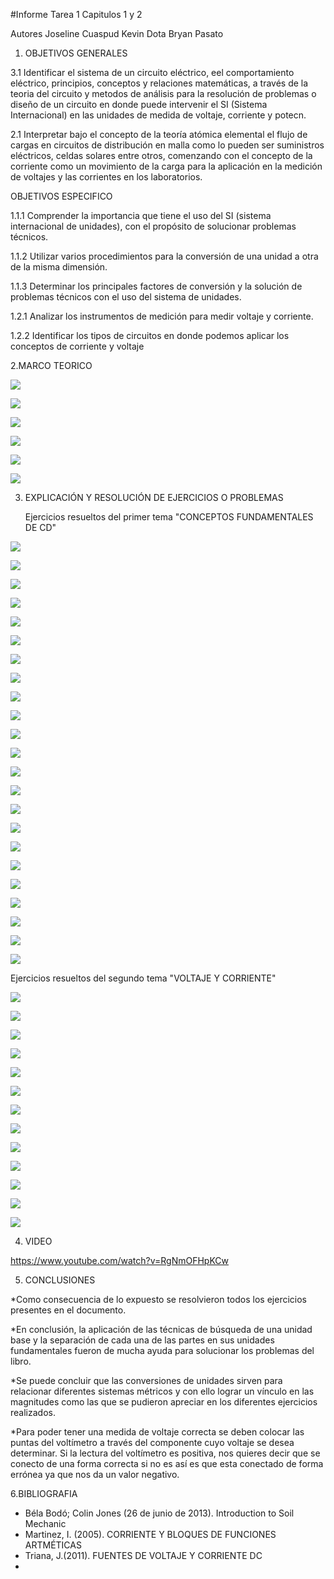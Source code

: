 #Informe Tarea 1 Capitulos 1 y 2

Autores Joseline Cuaspud Kevin Dota Bryan Pasato

1. OBJETIVOS GENERALES

3.1 Identificar el sistema de un circuito eléctrico, eel comportamiento eléctrico, principios, conceptos y relaciones matemáticas, a través de la teoria del circuito y metodos de análisis para la resolución de problemas o diseño de un circuito en donde puede intervenir el SI (Sistema Internacional) en las unidades de medida de voltaje, corriente y potecn.
    
 2.1 Interpretar bajo el concepto de la teoría atómica elemental el flujo de cargas en circuitos de distribución en malla como lo pueden ser suministros eléctricos, celdas solares entre otros,  comenzando con el concepto de la corriente como un movimiento de la carga para la aplicación en la medición de voltajes y las corrientes en los laboratorios.
    
OBJETIVOS ESPECIFICO

1.1.1 Comprender la importancia que tiene el uso del SI (sistema internacional de unidades), con el propósito de solucionar problemas técnicos.

1.1.2 Utilizar varios procedimientos para la conversión de una unidad a otra de la misma dimensión.

1.1.3 Determinar los principales factores de conversión y la solución de problemas técnicos con el uso del sistema de unidades.

1.2.1 Analizar los instrumentos de medición para medir voltaje y corriente.

1.2.2 Identificar los tipos de circuitos en donde podemos aplicar los conceptos de corriente y voltaje

2.MARCO TEORICO

![](https://user-images.githubusercontent.com/84397282/120244889-1a939e00-c231-11eb-8ff0-3c3e695e8412.png)

![](https://user-images.githubusercontent.com/84397282/120244925-3303b880-c231-11eb-8925-fc0fc9550a64.jpg)

![](https://user-images.githubusercontent.com/84397282/120246168-0d78ae00-c235-11eb-8f62-abedfb558158.jpg)

![](https://user-images.githubusercontent.com/84397282/120246188-1ec1ba80-c235-11eb-8f3b-e7007c6a66ef.jpg)

![](https://user-images.githubusercontent.com/84397282/120246217-3731d500-c235-11eb-85f3-03e921f860e1.jpg)

![](https://user-images.githubusercontent.com/84397282/120246873-2c783f80-c237-11eb-936f-4985fa752811.jpg)

3. EXPLICACIÓN Y RESOLUCIÓN DE EJERCICIOS O PROBLEMAS
    
    Ejercicios resueltos del primer tema "CONCEPTOS FUNDAMENTALES DE CD"

![](https://user-images.githubusercontent.com/84998005/120265802-5ac14380-c266-11eb-86ca-16c0589ecc74.png)

![](https://user-images.githubusercontent.com/84998005/120265800-5a28ad00-c266-11eb-9271-efde38e8b925.png)

![](https://user-images.githubusercontent.com/84998005/120265798-5a28ad00-c266-11eb-86d8-2c866a772966.png)

![](https://user-images.githubusercontent.com/84998005/120265795-59901680-c266-11eb-8fb2-eda82d946be1.png)

![](https://user-images.githubusercontent.com/84998005/120265793-585ee980-c266-11eb-863e-99940231801e.png)

![](https://user-images.githubusercontent.com/84998005/120265803-5b59da00-c266-11eb-8cf7-ca2e7cf58e4b.png)

![](https://user-images.githubusercontent.com/84998005/120265807-5c8b0700-c266-11eb-9ae2-dcb3304baec0.png)

![](https://user-images.githubusercontent.com/84998005/120265806-5bf27080-c266-11eb-89af-860ca2676596.png)






![](https://user-images.githubusercontent.com/84397282/120256228-4b84ca80-c253-11eb-8de6-37ec53f85fd0.jpg)

![](https://user-images.githubusercontent.com/84397282/120256232-4cb5f780-c253-11eb-8a7f-48a5ffc0b300.jpg)

![](https://user-images.githubusercontent.com/84397282/120256233-4cb5f780-c253-11eb-87c9-4aff0e0e894a.jpg)

![](https://user-images.githubusercontent.com/84397282/120256234-4d4e8e00-c253-11eb-85f8-bfae11419b8a.jpg)

![](https://user-images.githubusercontent.com/84397282/120256235-4d4e8e00-c253-11eb-9408-18fdd2a76704.jpg)

![](https://user-images.githubusercontent.com/84397282/120256236-4d4e8e00-c253-11eb-80cf-dde30f7c90bc.jpg)

![](https://user-images.githubusercontent.com/84397282/120256238-4d4e8e00-c253-11eb-957c-46865fa540c4.jpg)

![](https://user-images.githubusercontent.com/84397282/120256239-4de72480-c253-11eb-9a8b-09d965c683bc.jpg)




![](https://user-images.githubusercontent.com/84998013/120259286-4aef3280-c259-11eb-873a-4b8a001e21d0.jpeg)


![](https://user-images.githubusercontent.com/84998013/120261794-41b49480-c25e-11eb-8cc4-bf756cce7bdd.jpeg) 

![](https://user-images.githubusercontent.com/84998013/120262763-f602ea80-c25f-11eb-8905-0f433501a31d.jpeg)

![](https://user-images.githubusercontent.com/84998013/120261974-9fe17780-c25e-11eb-8a08-9b5428204d1f.jpeg)


![](https://user-images.githubusercontent.com/84998013/120262926-4da15600-c260-11eb-91a0-c52a516a4496.jpeg)

![](https://user-images.githubusercontent.com/84998013/120263048-90632e00-c260-11eb-89d0-044a0d7079ee.jpeg)

![](https://user-images.githubusercontent.com/84998013/120263145-bc7eaf00-c260-11eb-8ad9-43fdce09ed80.jpeg)


   Ejercicios resueltos del segundo tema "VOLTAJE Y CORRIENTE"
   
   









![](https://user-images.githubusercontent.com/84397282/120257911-c0a5cf00-c256-11eb-9247-be15ec782b65.jpg)

![](https://user-images.githubusercontent.com/84397282/120257913-c13e6580-c256-11eb-9a02-5801a43d429a.jpg)

![](https://user-images.githubusercontent.com/84397282/120257915-c13e6580-c256-11eb-8f9a-67c15130c291.jpg)

![](https://user-images.githubusercontent.com/84397282/120257916-c1d6fc00-c256-11eb-9f37-aa856c0114ff.jpg)

![](https://user-images.githubusercontent.com/84397282/120257917-c1d6fc00-c256-11eb-86c8-81f1e94904f8.jpg)

![](https://user-images.githubusercontent.com/84397282/120257919-c1d6fc00-c256-11eb-8785-cb56bed6e22c.jpg)




![](https://user-images.githubusercontent.com/84998013/120263792-06b46000-c262-11eb-8553-ce8a74b480f0.jpeg)

![](https://user-images.githubusercontent.com/84998013/120263927-54c96380-c262-11eb-8056-b6fe8c0bf805.jpeg)

![](https://user-images.githubusercontent.com/84998013/120264027-880bf280-c262-11eb-8ac7-674cbaafddbc.jpeg)

![](https://user-images.githubusercontent.com/84998013/120264111-b689cd80-c262-11eb-8c82-0231240f19a4.jpeg)

![](https://user-images.githubusercontent.com/84998013/120264186-df11c780-c262-11eb-8251-aab497f5e2c5.jpeg)

![](https://user-images.githubusercontent.com/84998013/120264260-ff418680-c262-11eb-9135-7b37544d3c57.jpeg)

![](https://user-images.githubusercontent.com/84998013/120264298-154f4700-c263-11eb-9103-535544268ca1.jpeg)


4. VIDEO

https://www.youtube.com/watch?v=RgNmOFHpKCw

5. CONCLUSIONES

*Como consecuencia de lo expuesto se resolvieron todos los ejercicios presentes en el documento.

*En conclusión, la aplicación de las técnicas de búsqueda de una unidad base y la separación de cada una de las partes en sus unidades fundamentales fueron de mucha ayuda para solucionar los problemas del libro.

*Se puede concluir que las conversiones de unidades sirven para relacionar diferentes sistemas métricos y con ello lograr un vínculo en las magnitudes como las que se pudieron apreciar en los diferentes ejercicios realizados.

*Para poder tener una medida de voltaje correcta se deben colocar las puntas del voltímetro a través del componente cuyo voltaje se desea determinar. Si la lectura del voltímetro es positiva, nos quieres decir que se conecto de una forma correcta si no es así es que esta conectado de forma errónea ya que nos da un valor negativo.

6.BIBLIOGRAFIA

- Béla Bodó; Colin Jones (26 de junio de 2013). Introduction to Soil Mechanic
- Martinez, I. (2005). CORRIENTE Y BLOQUES DE FUNCIONES ARTMÉTICAS
- Triana, J.(2011). FUENTES DE VOLTAJE Y CORRIENTE DC
- 
